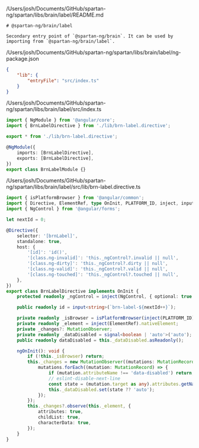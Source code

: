 /Users/josh/Documents/GitHub/spartan-ng/spartan/libs/brain/label/README.md
```
# @spartan-ng/brain/label

Secondary entry point of `@spartan-ng/brain`. It can be used by importing from `@spartan-ng/brain/label`.

```
/Users/josh/Documents/GitHub/spartan-ng/spartan/libs/brain/label/ng-package.json
```json
{
	"lib": {
		"entryFile": "src/index.ts"
	}
}

```
/Users/josh/Documents/GitHub/spartan-ng/spartan/libs/brain/label/src/index.ts
```typescript
import { NgModule } from '@angular/core';
import { BrnLabelDirective } from './lib/brn-label.directive';

export * from './lib/brn-label.directive';

@NgModule({
	imports: [BrnLabelDirective],
	exports: [BrnLabelDirective],
})
export class BrnLabelModule {}

```
/Users/josh/Documents/GitHub/spartan-ng/spartan/libs/brain/label/src/lib/brn-label.directive.ts
```typescript
import { isPlatformBrowser } from '@angular/common';
import { Directive, ElementRef, type OnInit, PLATFORM_ID, inject, input, signal } from '@angular/core';
import { NgControl } from '@angular/forms';

let nextId = 0;

@Directive({
	selector: '[brnLabel]',
	standalone: true,
	host: {
		'[id]': 'id()',
		'[class.ng-invalid]': 'this._ngControl?.invalid || null',
		'[class.ng-dirty]': 'this._ngControl?.dirty || null',
		'[class.ng-valid]': 'this._ngControl?.valid || null',
		'[class.ng-touched]': 'this._ngControl?.touched || null',
	},
})
export class BrnLabelDirective implements OnInit {
	protected readonly _ngControl = inject(NgControl, { optional: true });

	public readonly id = input<string>(`brn-label-${nextId++}`);

	private readonly _isBrowser = isPlatformBrowser(inject(PLATFORM_ID));
	private readonly _element = inject(ElementRef).nativeElement;
	private _changes?: MutationObserver;
	private readonly _dataDisabled = signal<boolean | 'auto'>('auto');
	public readonly dataDisabled = this._dataDisabled.asReadonly();

	ngOnInit(): void {
		if (!this._isBrowser) return;
		this._changes = new MutationObserver((mutations: MutationRecord[]) => {
			mutations.forEach((mutation: MutationRecord) => {
				if (mutation.attributeName !== 'data-disabled') return;
				// eslint-disable-next-line
				const state = (mutation.target as any).attributes.getNamedItem(mutation.attributeName)?.value === 'true';
				this._dataDisabled.set(state ?? 'auto');
			});
		});
		this._changes?.observe(this._element, {
			attributes: true,
			childList: true,
			characterData: true,
		});
	}
}

```
